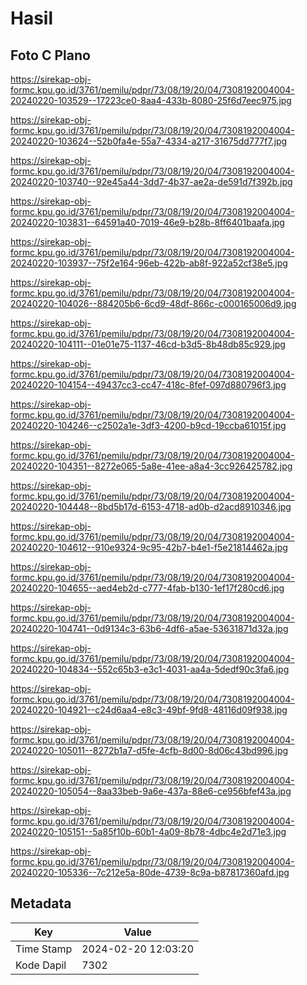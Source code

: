 # Hasil

## Foto C Plano

https://sirekap-obj-formc.kpu.go.id/3761/pemilu/pdpr/73/08/19/20/04/7308192004004-20240220-103529--17223ce0-8aa4-433b-8080-25f6d7eec975.jpg

https://sirekap-obj-formc.kpu.go.id/3761/pemilu/pdpr/73/08/19/20/04/7308192004004-20240220-103624--52b0fa4e-55a7-4334-a217-31675dd777f7.jpg

https://sirekap-obj-formc.kpu.go.id/3761/pemilu/pdpr/73/08/19/20/04/7308192004004-20240220-103740--92e45a44-3dd7-4b37-ae2a-de591d7f392b.jpg

https://sirekap-obj-formc.kpu.go.id/3761/pemilu/pdpr/73/08/19/20/04/7308192004004-20240220-103831--64591a40-7019-46e9-b28b-8ff6401baafa.jpg

https://sirekap-obj-formc.kpu.go.id/3761/pemilu/pdpr/73/08/19/20/04/7308192004004-20240220-103937--75f2e164-96eb-422b-ab8f-922a52cf38e5.jpg

https://sirekap-obj-formc.kpu.go.id/3761/pemilu/pdpr/73/08/19/20/04/7308192004004-20240220-104026--884205b6-6cd9-48df-866c-c000165006d9.jpg

https://sirekap-obj-formc.kpu.go.id/3761/pemilu/pdpr/73/08/19/20/04/7308192004004-20240220-104111--01e01e75-1137-46cd-b3d5-8b48db85c929.jpg

https://sirekap-obj-formc.kpu.go.id/3761/pemilu/pdpr/73/08/19/20/04/7308192004004-20240220-104154--49437cc3-cc47-418c-8fef-097d880796f3.jpg

https://sirekap-obj-formc.kpu.go.id/3761/pemilu/pdpr/73/08/19/20/04/7308192004004-20240220-104246--c2502a1e-3df3-4200-b9cd-19ccba61015f.jpg

https://sirekap-obj-formc.kpu.go.id/3761/pemilu/pdpr/73/08/19/20/04/7308192004004-20240220-104351--8272e065-5a8e-41ee-a8a4-3cc926425782.jpg

https://sirekap-obj-formc.kpu.go.id/3761/pemilu/pdpr/73/08/19/20/04/7308192004004-20240220-104448--8bd5b17d-6153-4718-ad0b-d2acd8910346.jpg

https://sirekap-obj-formc.kpu.go.id/3761/pemilu/pdpr/73/08/19/20/04/7308192004004-20240220-104612--910e9324-9c95-42b7-b4e1-f5e21814462a.jpg

https://sirekap-obj-formc.kpu.go.id/3761/pemilu/pdpr/73/08/19/20/04/7308192004004-20240220-104655--aed4eb2d-c777-4fab-b130-1ef17f280cd6.jpg

https://sirekap-obj-formc.kpu.go.id/3761/pemilu/pdpr/73/08/19/20/04/7308192004004-20240220-104741--0d9134c3-63b6-4df6-a5ae-53631871d32a.jpg

https://sirekap-obj-formc.kpu.go.id/3761/pemilu/pdpr/73/08/19/20/04/7308192004004-20240220-104834--552c65b3-e3c1-4031-aa4a-5dedf90c3fa6.jpg

https://sirekap-obj-formc.kpu.go.id/3761/pemilu/pdpr/73/08/19/20/04/7308192004004-20240220-104921--c24d6aa4-e8c3-49bf-9fd8-48116d09f938.jpg

https://sirekap-obj-formc.kpu.go.id/3761/pemilu/pdpr/73/08/19/20/04/7308192004004-20240220-105011--8272b1a7-d5fe-4cfb-8d00-8d06c43bd996.jpg

https://sirekap-obj-formc.kpu.go.id/3761/pemilu/pdpr/73/08/19/20/04/7308192004004-20240220-105054--8aa33beb-9a6e-437a-88e6-ce956bfef43a.jpg

https://sirekap-obj-formc.kpu.go.id/3761/pemilu/pdpr/73/08/19/20/04/7308192004004-20240220-105151--5a85f10b-60b1-4a09-8b78-4dbc4e2d71e3.jpg

https://sirekap-obj-formc.kpu.go.id/3761/pemilu/pdpr/73/08/19/20/04/7308192004004-20240220-105336--7c212e5a-80de-4739-8c9a-b87817360afd.jpg


## Metadata

| Key        | Value               |
| ---------- | ------------------- |
| Time Stamp | 2024-02-20 12:03:20 |
| Kode Dapil | 7302                |



